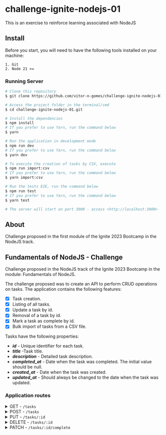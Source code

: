 # challenge-ignite-nodejs-01
This is an exercise to reinforce learning associated with NodeJS

## Install

Before you start, you will need to have the following tools installed on your machine:

    1. Git
    2. Node 21 >= 

### Running Server 

```bash
# Clone this repository
$ git clone https://github.com/vitor-n-gomes/challenge-ignite-nodejs-01.git

# Access the project folder in the terminal/cmd
$ cd challenge-ignite-nodejs-01.git

# Install the dependencies
$ npm install
# If you prefer to use Yarn, run the command below
$ yarn

# Run the application in development mode
$ npm run dev
# If you prefer to use Yarn, run the command below
$ yarn dev

# To execute the creation of tasks by CSV, execute
$ npm run import:csv
# If you prefer to use Yarn, run the command below
$ yarn import:csv

# Run the tests E2E, run the command below
$ npm run test
# If you prefer to use Yarn, run the command below
$ yarn test

# The server will start on port 3000 - access <http://localhost:3000>
```

## About

Challenge proposed in the first module of the Ignite 2023 Bootcamp in the NodeJS track.

##  Fundamentals of NodeJS - Challenge

Challenge proposed in the NodeJS track of the Ignite 2023 Bootcamp in the module: Fundamentals of NodeJS.

The challenge proposed was to create an API to perform CRUD operations on tasks. The application contains the following features:

 - [x] Task creation.
 - [x] Listing of all tasks.
 - [x] Update a task by id.
 - [x] Removal of a task by id.
 - [x] Mark a task as complete by id.
 - [x] Bulk import of tasks from a CSV file.

Tasks have the following properties:

- **_id_** - Unique identifier for each task.
- **_title_** -Task title.
- **_description_** - Detailed task description.
- **_completed_at_** - Date when the task was completed. The initial value should be null.
- **_created_at_** -  Date when the task was created.
- **_updated_at_** - Should always be changed to the date when the task was updated.


### Application routes

<details>
  <summary>GET - <code>/tasks</code></summary>
  <br>
    Lists all tasks saved in the database. It is also possible to perform a search, filtering the tasks by <code>title</code> and <code>description</code>.
</details>

<details>
  <summary>POST - <code>/tasks</code></summary>
  <br>
  Create a task in the database with the fields <code>title</code> and <code>description</code> received through the <code>body</code> from request.
  When creating a task, the fields: <code>id</code>, <code>created_at</code>, <code>updated_at</code> and <code>completed_at</code> are automatically filled in, as per the description of a task's properties above.
</details>

<details>
  <summary>PUT - <code>/tasks/:id</code></summary>
  <br>
  Route to update a task via <code>id</code>.
  The <code>body</code> of the request must contain only the <code>title</code> and/or <code>description</code> to be updated. If only the <code>title</code> is sent, it means that the <code>description</code> will not be updated and vice versa.
</details>

<details>
  <summary>DELETE - <code>/tasks/:id</code></summary>
  <br>
  Removes a task by <code>id</code>.
</details>

<details>
  <summary>PATCH - <code>/tasks/:id/complete</code></summary>
  <br>
  Mark a task as complete or incomplete.
</details>

